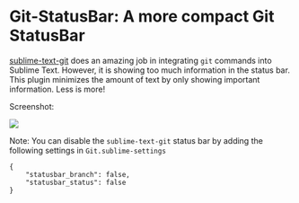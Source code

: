 Git-StatusBar: A more compact Git StatusBar
====

[sublime-text-git](https://github.com/kemayo/sublime-text-git) does an amazing job in integrating `git` commands into Sublime Text. However, it is showing too much information in the status bar. This plugin minimizes the amount of text by only showing important information. Less is more!

Screenshot:

![](https://raw.githubusercontent.com/randy3k/Git-StatusBar/master/screenshot.png)

Note:
You can disable the `sublime-text-git` status bar by adding the following settings in `Git.sublime-settings`

```
{
    "statusbar_branch": false,
    "statusbar_status": false
}
```